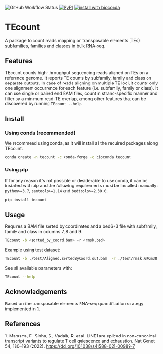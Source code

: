 ![GitHub Workflow Status](https://img.shields.io/github/actions/workflow/status/bodegalab/tecount/python-publish.yml?logo=github&label=build)
[![PyPI](https://img.shields.io/pypi/v/tecount?logo=python)](https://pypi.org/project/tecount/)
[![install with bioconda](https://img.shields.io/badge/install%20with-bioconda-brightgreen.svg?style=flat&logo=anaconda)](https://bioconda.github.io/recipes/tecount/README.html)

# TEcount

A package to count reads mapping on transposable elements (TEs) subfamilies, families and classes in bulk RNA-seq.

## Features

TEcount counts high-throughput sequencing reads aligned on TEs on a reference genome.
It reports TE counts by subfamily, family and class on separate outputs.
In case of reads aligning on multiple TE loci, it counts only one alignment occurrence for each feature (i.e. subfamily, family or class).
It can use single or paired end BAM files, count in strand-specific manner and filter by a minimum read-TE overlap, among other features that can be discovered by running `TEcount --help`.

## Install

### Using conda  (recommended)
We recommend using conda, as it will install all the required packages along TEcount.
```bash
conda create -n tecount -c conda-forge -c bioconda tecount
```

### Using pip
If for any reason it's not possible or desiderable to use conda, it can be installed with pip and the following requirements must be installed manually: `python>=3.7`, `samtools>=1.14` and `bedtools>=2.30.0`.
```bash
pip install tecount
```

## Usage
Requires a BAM file sorted by coordinates and a bed6+3 file with subfamily, family and class in columns 7, 8 and 9.

```bash
TEcount -b <sorted_by_coord.bam> -r <rmsk.bed>
```

Example using test dataset:
```bash
TEcount -b ./test/Aligned.sortedByCoord.out.bam  -r ./test/rmsk.GRCm38.chr19.bed.gz
```

See all available parameters with:
```bash
TEcount --help
```

## Acknowledgements
Based on the transposable elements RNA-seq quantification strategy implemented in [1](#1).

## References
<a name="1"></a>1. Marasca, F., Sinha, S., Vadalà, R. et al. LINE1 are spliced in non-canonical transcript variants to regulate T cell quiescence and exhaustion. Nat Genet 54, 180–193 (2022). https://doi.org/10.1038/s41588-021-00989-7
